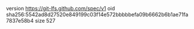 version https://git-lfs.github.com/spec/v1
oid sha256:5542ad8d27520e849199c03f14e572bbbbbefa09b6662b6b1ae71fa7837e58b4
size 527
